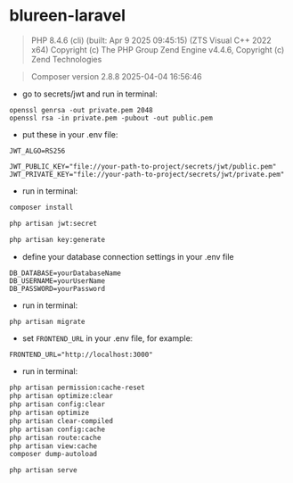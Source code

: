 # blureen-laravel

> PHP 8.4.6 (cli) (built: Apr 9 2025 09:45:15) (ZTS Visual C++ 2022 x64)
> Copyright (c) The PHP Group
> Zend Engine v4.4.6, Copyright (c) Zend Technologies

> Composer version 2.8.8 2025-04-04 16:56:46

- go to secrets/jwt and run in terminal:
```
openssl genrsa -out private.pem 2048
openssl rsa -in private.pem -pubout -out public.pem
```

- put these in your .env file:
```dotenv
JWT_ALGO=RS256

JWT_PUBLIC_KEY="file://your-path-to-project/secrets/jwt/public.pem"
JWT_PRIVATE_KEY="file://your-path-to-project/secrets/jwt/private.pem"
```

- run in terminal:
```bash
composer install
```

```bash
php artisan jwt:secret
```

```bash
php artisan key:generate
```

- define your database connection settings in your .env file
```dotenv
DB_DATABASE=yourDatabaseName
DB_USERNAME=yourUserName
DB_PASSWORD=yourPassword
```

- run in terminal:

```bash
php artisan migrate
```

- set `FRONTEND_URL` in your .env file, for example:
```dotenv
FRONTEND_URL="http://localhost:3000"
```

- run in terminal:

```bash
php artisan permission:cache-reset
php artisan optimize:clear
php artisan config:clear
php artisan optimize
php artisan clear-compiled
php artisan config:cache
php artisan route:cache
php artisan view:cache
composer dump-autoload
```

```bash
php artisan serve
```
